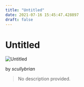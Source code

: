 ```yaml
---
title: "Untitled"
date: 2021-07-16 15:45:47.428897
draft: false
---
```


# Untitled

![Untitled](../images/cc3ef2e7-e676-11eb-80c3-60f262b60b65.png)

by *scullybrian*



> No description provided.